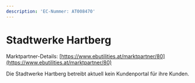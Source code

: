 ```yaml
---
description: 'EC-Nummer: AT008470'
---
```


# Stadtwerke Hartberg

Marktpartner-Details: [https://www.ebutilities.at/marktpartner/80](https://www.ebutilities.at/marktpartner/80)

Die Stadtwerke Hartberg betreibt aktuell kein Kundenportal für ihre Kunden. &#x20;

